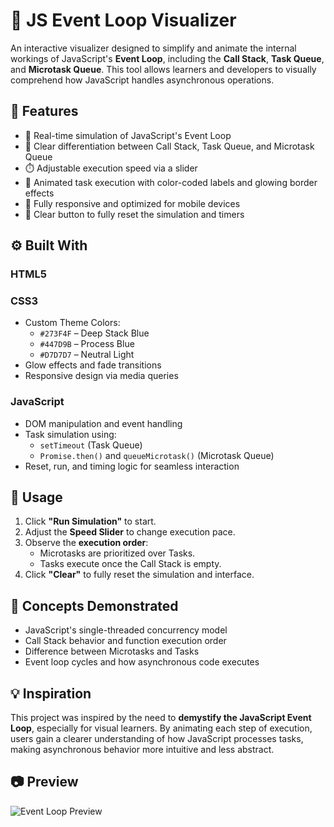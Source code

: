 # 🔁 JS Event Loop Visualizer

An interactive visualizer designed to simplify and animate the internal workings of JavaScript's **Event Loop**, including the **Call Stack**, **Task Queue**, and **Microtask Queue**. This tool allows learners and developers to visually comprehend how JavaScript handles asynchronous operations.



## 📌 Features

- 🎯 Real-time simulation of JavaScript's Event Loop
- 🧠 Clear differentiation between Call Stack, Task Queue, and Microtask Queue
- ⏱️ Adjustable execution speed via a slider
- 🌈 Animated task execution with color-coded labels and glowing border effects
- 📱 Fully responsive and optimized for mobile devices
- 🧼 Clear button to fully reset the simulation and timers


## ⚙️ Built With

### HTML5

### CSS3
- Custom Theme Colors:
  - `#273F4F` – Deep Stack Blue
  - `#447D9B` – Process Blue
  - `#D7D7D7` – Neutral Light
- Glow effects and fade transitions
- Responsive design via media queries

### JavaScript
- DOM manipulation and event handling
- Task simulation using:
  - `setTimeout` (Task Queue)
  - `Promise.then()` and `queueMicrotask()` (Microtask Queue)
- Reset, run, and timing logic for seamless interaction



## 📝 Usage

1. Click **"Run Simulation"** to start.
2. Adjust the **Speed Slider** to change execution pace.
3. Observe the **execution order**:
   - Microtasks are prioritized over Tasks.
   - Tasks execute once the Call Stack is empty.
4. Click **"Clear"** to fully reset the simulation and interface.



## 📄 Concepts Demonstrated

- JavaScript's single-threaded concurrency model
- Call Stack behavior and function execution order
- Difference between Microtasks and Tasks
- Event loop cycles and how asynchronous code executes



## 💡 Inspiration

This project was inspired by the need to **demystify the JavaScript Event Loop**, especially for visual learners. By animating each step of execution, users gain a clearer understanding of how JavaScript processes tasks, making asynchronous behavior more intuitive and less abstract.



## 📷 Preview

![Event Loop Preview](./assets/event-loop-preview.png) <!-- Replace this with your actual image path -->



